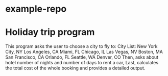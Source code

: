 # example-repo
# Holiday trip program
This program asks the user to choose a city to fly to:
City List:
New York City, NY
Los Angeles, CA
Miami, FL
Chicago, IL
Las Vegas, NV
Boston, MA
San Francisco, CA
Orlando, FL
Seattle, WA
Denver, CO
Then, asks about hotel number of nights and number of days to rent a car,
Last, calculates the total cost of the whole booking and provides a detailed output.
